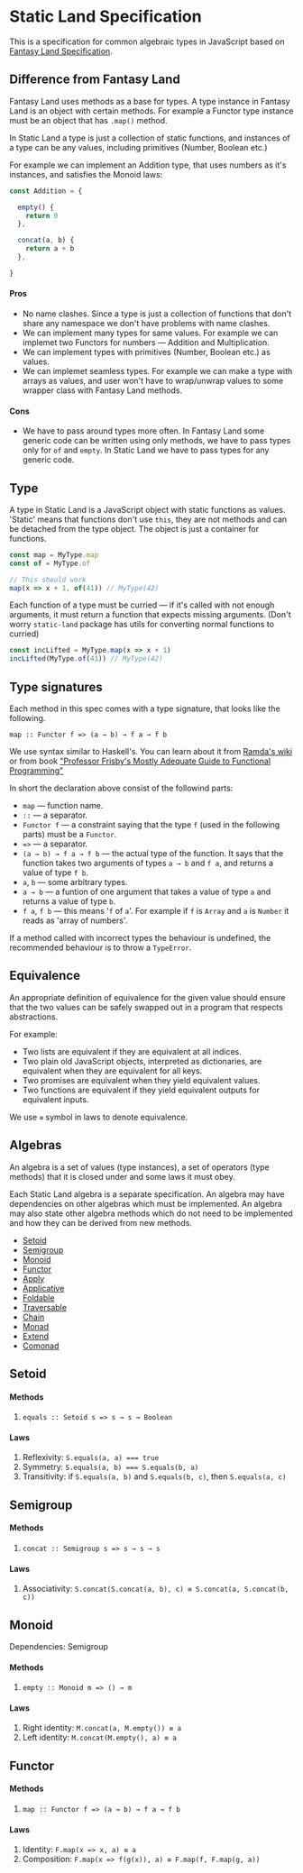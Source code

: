 # Static Land Specification

This is a specification for common algebraic types in JavaScript based on
[Fantasy Land Specification](https://github.com/fantasyland/fantasy-land).

## Difference from Fantasy Land

Fantasy Land uses methods as a base for types. A type instance in Fantasy Land
is an object with certain methods. For example a Functor type instance must be an object
that has `.map()` method.

In Static Land a type is just a collection of static functions, and instances
of a type can be any values, including primitives (Number, Boolean etc.)

For example we can implement an Addition type, that uses numbers as it's instances,
and satisfies the Monoid laws:

```js
const Addition = {

  empty() {
    return 0
  },

  concat(a, b) {
    return a + b
  },

}
```

#### Pros

  - No name clashes. Since a type is just a collection of functions that don't
    share any namespace we don't have problems with name clashes.
  - We can implement many types for same values. For example we can implemet
    two Functors for numbers — Addition and Multiplication.
  - We can implement types with primitives (Number, Boolean etc.) as values.
  - We can implemet seamless types. For example we can make a type with
    arrays as values, and user won't have to wrap/unwrap values to some
    wrapper class with Fantasy Land methods.

#### Cons

  - We have to pass around types more often.
    In Fantasy Land some generic code can be written using only methods,
    we have to pass types only for `of` and `empty`. In Static Land we have
    to pass types for any generic code.

## Type

A type in Static Land is a JavaScript object with static functions as values.
'Static' means that functions don't use `this`,
they are not methods and can be detached from the type object.
The object is just a container for functions.

```js
const map = MyType.map
const of = MyType.of

// This should work
map(x => x + 1, of(41)) // MyType(42)
```

Each function of a type must be curried — if it's called with not enough
arguments, it must return a function that expects missing arguments.
(Don't worry `static-land` package has utils for converting normal functions to curried)

```js
const incLifted = MyType.map(x => x + 1)
incLifted(MyType.of(41)) // MyType(42)
```

## Type signatures

Each method in this spec comes with a type signature, that looks like the following.

```
map :: Functor f => (a → b) → f a → f b
```

We use syntax similar to Haskell's. You can learn about it from
[Ramda's wiki](https://github.com/ramda/ramda/wiki/Type-Signatures) or from book
["Professor Frisby's Mostly Adequate Guide to Functional Programming"](https://drboolean.gitbooks.io/mostly-adequate-guide/content/ch7.html)


In short the declaration above consist of the followind parts:

 - `map` — function name.
 - `::` — a separator.
 - `Functor f` — a constraint saying that the type `f` (used in the following parts)
   must be a `Functor`.
 - `=>` — a separator.
 - `(a → b) → f a → f b` — the actual type of the function.
   It says that the function takes two arguments of types `a → b` and `f a`,
   and returns a value of type `f b`.
 - `a`, `b` — some arbitrary types.
 - `a → b` — a funtion of one argument that takes a value of type `a`
   and returns a value of type `b`.
 - `f a`, `f b` — this means '`f` of `a`'. For example if `f` is `Array` and `a`
   is `Number` it reads as 'array of numbers'.

If a method called with incorrect types the behaviour is undefined,
the recommended behaviour is to throw a `TypeError`.

## Equivalence

An appropriate definition of equivalence for the given value should ensure
that the two values can be safely swapped out in a program that respects abstractions.

For example:

 - Two lists are equivalent if they are equivalent at all indices.
 - Two plain old JavaScript objects, interpreted as dictionaries,
   are equivalent when they are equivalent for all keys.
 - Two promises are equivalent when they yield equivalent values.
 - Two functions are equivalent if they yield equivalent outputs for equivalent inputs.

We use `≡` symbol in laws to denote equivalence.


## Algebras

An algebra is a set of values (type instances), a set of operators (type methods) that it is closed under
and some laws it must obey.

Each Static Land algebra is a separate specification.
An algebra may have dependencies on other algebras which must be implemented.
An algebra may also state other algebra methods which do not need
to be implemented and how they can be derived from new methods.

* [Setoid](#setoid)
* [Semigroup](#semigroup)
* [Monoid](#monoid)
* [Functor](#functor)
* [Apply](#apply)
* [Applicative](#applicative)
* [Foldable](#foldable)
* [Traversable](#traversable)
* [Chain](#chain)
* [Monad](#monad)
* [Extend](#extend)
* [Comonad](#comonad)


## Setoid

#### Methods

  1. `equals :: Setoid s => s → s → Boolean`

#### Laws

  1. Reflexivity: `S.equals(a, a) === true`
  1. Symmetry: `S.equals(a, b) === S.equals(b, a)`
  1. Transitivity: if `S.equals(a, b)` and `S.equals(b, c)`, then `S.equals(a, c)`



## Semigroup

#### Methods

  1. `concat :: Semigroup s => s → s → s`

#### Laws

  1. Associativity: `S.concat(S.concat(a, b), c) ≡ S.concat(a, S.concat(b, c))`



## Monoid

Dependencies: Semigroup

#### Methods

  1. `empty :: Monoid m => () → m`

#### Laws

  1. Right identity: `M.concat(a, M.empty()) ≡ a`
  1. Left identity: `M.concat(M.empty(), a) ≡ a`



## Functor

#### Methods

  1. `map :: Functor f => (a → b) → f a → f b`

#### Laws

  1. Identity: `F.map(x => x, a) ≡ a`
  1. Composition: `F.map(x => f(g(x)), a) ≡ F.map(f, F.map(g, a))`
